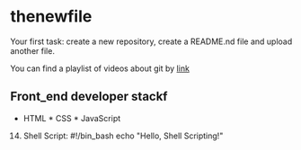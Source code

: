 # thenewfile
Your first task: create a new repository, create a README.nd file and upload another file.

You can find a playlist of videos about git by [link](https://www.youtube.com/watch?v=75QStdC3WgA)

## Front_end developer stackf

* HTML
﻿﻿* CSS
﻿﻿* JavaScript
14. Shell Script:
#!/bin_bash
echo "Hello, Shell Scripting!"

